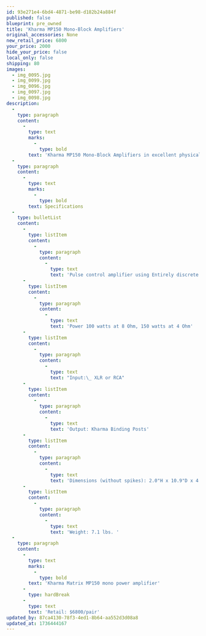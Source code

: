 ```yaml
---
id: 93e271e4-6bd4-4871-be98-d182b24a884f
published: false
blueprint: pre_owned
title: 'Kharma MP150 Mono-Block Amplifiers'
original_accessories: None
new_retail_price: 6800
your_price: 2000
hide_your_price: false
local_only: false
shipping: 80
images:
  - img_0095.jpg
  - img_0099.jpg
  - img_0096.jpg
  - img_0097.jpg
  - img_0098.jpg
description:
  -
    type: paragraph
    content:
      -
        type: text
        marks:
          -
            type: bold
        text: 'Kharma MP150 Mono-Block Amplifiers in excellent physical and functional condition. Class D amplifier design with excellent sound. Units sold as new for $6,800.00'
  -
    type: paragraph
    content:
      -
        type: text
        marks:
          -
            type: bold
        text: Specifications
  -
    type: bulletList
    content:
      -
        type: listItem
        content:
          -
            type: paragraph
            content:
              -
                type: text
                text: 'Pulse control amplifier using Entirely discrete transistor and FETs'
      -
        type: listItem
        content:
          -
            type: paragraph
            content:
              -
                type: text
                text: 'Power 100 watts at 8 Ohm, 150 watts at 4 Ohm'
      -
        type: listItem
        content:
          -
            type: paragraph
            content:
              -
                type: text
                text: "Input:\_ XLR or RCA"
      -
        type: listItem
        content:
          -
            type: paragraph
            content:
              -
                type: text
                text: 'Output: Kharma Binding Posts'
      -
        type: listItem
        content:
          -
            type: paragraph
            content:
              -
                type: text
                text: 'Dimensions (without spikes): 2.0"H x 10.9"D x 4.9"W'
      -
        type: listItem
        content:
          -
            type: paragraph
            content:
              -
                type: text
                text: 'Weight: 7.1 lbs. '
  -
    type: paragraph
    content:
      -
        type: text
        marks:
          -
            type: bold
        text: 'Kharma Matrix MP150 mono power amplifier'
      -
        type: hardBreak
      -
        type: text
        text: 'Retail: $6800/pair'
updated_by: 87ca4130-78f3-4ed1-8b64-aa552d3d08a8
updated_at: 1736444167
---
```

